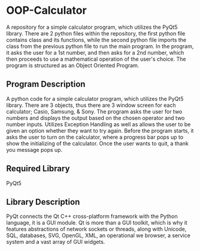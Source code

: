 # OOP-Calculator
A repository for a simple calculator program, which utilizes the PyQt5 library. There are 2 python files within the repository, the first python file contains class and its functions, while the second python file imports the class from the previous python file to run the main program. In the program, it asks the user for a 1st number, and then asks for a 2nd number, which then proceeds to use a mathematical operation of the user's choice. The program is structured as an Object Oriented Program.

Program Description
-----------

A python code for a simple calculator program, which utilizes the PyQt5 library. There are 3 objects, thus there are 3 window screen for each calculator; Casio, Samsung, & Sony. The program asks the user for two numbers and displays the output based on the chosen operator and two number inputs. Utilizes Exception Handling as well as allows the user to be given an option whether they want to try again. Before the program starts, it asks the user to turn on the calculator, where a progress bar pops up to show the initializing of the calculator. Once the user wants to quit, a thank you message pops up.


Required Library
-----------

PyQt5

Library Description
-----------

PyQt connects the Qt C++ cross-platform framework with the Python language, it is a GUI module. Qt is more than a GUI toolkit, which is why it features abstractions of network sockets or threads, along with Unicode, SQL, databases, SVG, OpenGL, XML, an operational we browser, a service system and a vast array of GUI widgets.
